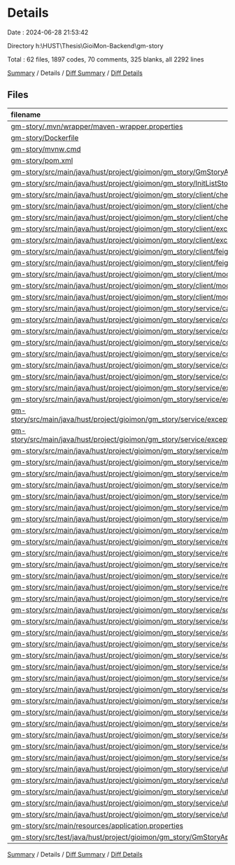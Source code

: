 # Details

Date : 2024-06-28 21:53:42

Directory h:\\HUST\\Thesis\\GioiMon-Backend\\gm-story

Total : 62 files,  1897 codes, 70 comments, 325 blanks, all 2292 lines

[Summary](results.md) / Details / [Diff Summary](diff.md) / [Diff Details](diff-details.md)

## Files
| filename | language | code | comment | blank | total |
| :--- | :--- | ---: | ---: | ---: | ---: |
| [gm-story/.mvn/wrapper/maven-wrapper.properties](/gm-story/.mvn/wrapper/maven-wrapper.properties) | Properties | 2 | 0 | 1 | 3 |
| [gm-story/Dockerfile](/gm-story/Dockerfile) | Docker | 10 | 0 | 1 | 11 |
| [gm-story/mvnw.cmd](/gm-story/mvnw.cmd) | Batch | 118 | 51 | 37 | 206 |
| [gm-story/pom.xml](/gm-story/pom.xml) | XML | 125 | 3 | 6 | 134 |
| [gm-story/src/main/java/hust/project/gioimon/gm_story/GmStoryApplication.java](/gm-story/src/main/java/hust/project/gioimon/gm_story/GmStoryApplication.java) | Java | 30 | 0 | 4 | 34 |
| [gm-story/src/main/java/hust/project/gioimon/gm_story/InitListStory.java](/gm-story/src/main/java/hust/project/gioimon/gm_story/InitListStory.java) | Java | 14 | 0 | 6 | 20 |
| [gm-story/src/main/java/hust/project/gioimon/gm_story/client/check_permission/CheckPermissionAnno.java](/gm-story/src/main/java/hust/project/gioimon/gm_story/client/check_permission/CheckPermissionAnno.java) | Java | 10 | 0 | 3 | 13 |
| [gm-story/src/main/java/hust/project/gioimon/gm_story/client/check_permission/CheckPermissionAspect.java](/gm-story/src/main/java/hust/project/gioimon/gm_story/client/check_permission/CheckPermissionAspect.java) | Java | 50 | 1 | 7 | 58 |
| [gm-story/src/main/java/hust/project/gioimon/gm_story/client/check_permission/CheckPermissionDTO.java](/gm-story/src/main/java/hust/project/gioimon/gm_story/client/check_permission/CheckPermissionDTO.java) | Java | 13 | 0 | 4 | 17 |
| [gm-story/src/main/java/hust/project/gioimon/gm_story/client/exceptions/ErrorsDefinition.java](/gm-story/src/main/java/hust/project/gioimon/gm_story/client/exceptions/ErrorsDefinition.java) | Java | 80 | 0 | 16 | 96 |
| [gm-story/src/main/java/hust/project/gioimon/gm_story/client/exceptions/TypeError.java](/gm-story/src/main/java/hust/project/gioimon/gm_story/client/exceptions/TypeError.java) | Java | 7 | 0 | 5 | 12 |
| [gm-story/src/main/java/hust/project/gioimon/gm_story/client/feign_client/PostClient.java](/gm-story/src/main/java/hust/project/gioimon/gm_story/client/feign_client/PostClient.java) | Java | 17 | 0 | 4 | 21 |
| [gm-story/src/main/java/hust/project/gioimon/gm_story/client/feign_client/UserClient.java](/gm-story/src/main/java/hust/project/gioimon/gm_story/client/feign_client/UserClient.java) | Java | 15 | 0 | 3 | 18 |
| [gm-story/src/main/java/hust/project/gioimon/gm_story/client/model/GetPostStoryRequest.java](/gm-story/src/main/java/hust/project/gioimon/gm_story/client/model/GetPostStoryRequest.java) | Java | 8 | 0 | 3 | 11 |
| [gm-story/src/main/java/hust/project/gioimon/gm_story/client/model/ResponseData.java](/gm-story/src/main/java/hust/project/gioimon/gm_story/client/model/ResponseData.java) | Java | 32 | 0 | 10 | 42 |
| [gm-story/src/main/java/hust/project/gioimon/gm_story/client/model/TopPostStoryResponse.java](/gm-story/src/main/java/hust/project/gioimon/gm_story/client/model/TopPostStoryResponse.java) | Java | 9 | 0 | 3 | 12 |
| [gm-story/src/main/java/hust/project/gioimon/gm_story/service/cache/ListStoryCache.java](/gm-story/src/main/java/hust/project/gioimon/gm_story/service/cache/ListStoryCache.java) | Java | 67 | 0 | 6 | 73 |
| [gm-story/src/main/java/hust/project/gioimon/gm_story/service/constant/Common.java](/gm-story/src/main/java/hust/project/gioimon/gm_story/service/constant/Common.java) | Java | 10 | 0 | 2 | 12 |
| [gm-story/src/main/java/hust/project/gioimon/gm_story/service/constant/FilterConstants.java](/gm-story/src/main/java/hust/project/gioimon/gm_story/service/constant/FilterConstants.java) | Java | 11 | 0 | 3 | 14 |
| [gm-story/src/main/java/hust/project/gioimon/gm_story/service/controllers/CategoryController.java](/gm-story/src/main/java/hust/project/gioimon/gm_story/service/controllers/CategoryController.java) | Java | 24 | 0 | 5 | 29 |
| [gm-story/src/main/java/hust/project/gioimon/gm_story/service/controllers/ChapterController.java](/gm-story/src/main/java/hust/project/gioimon/gm_story/service/controllers/ChapterController.java) | Java | 14 | 0 | 4 | 18 |
| [gm-story/src/main/java/hust/project/gioimon/gm_story/service/controllers/ListStoryController.java](/gm-story/src/main/java/hust/project/gioimon/gm_story/service/controllers/ListStoryController.java) | Java | 75 | 0 | 6 | 81 |
| [gm-story/src/main/java/hust/project/gioimon/gm_story/service/controllers/StoryController.java](/gm-story/src/main/java/hust/project/gioimon/gm_story/service/controllers/StoryController.java) | Java | 31 | 0 | 3 | 34 |
| [gm-story/src/main/java/hust/project/gioimon/gm_story/service/exceptions/GlobalExceptionHandler.java](/gm-story/src/main/java/hust/project/gioimon/gm_story/service/exceptions/GlobalExceptionHandler.java) | Java | 27 | 1 | 3 | 31 |
| [gm-story/src/main/java/hust/project/gioimon/gm_story/service/exceptions/custom/ApplicationException.java](/gm-story/src/main/java/hust/project/gioimon/gm_story/service/exceptions/custom/ApplicationException.java) | Java | 6 | 0 | 2 | 8 |
| [gm-story/src/main/java/hust/project/gioimon/gm_story/service/exceptions/custom/UserDoesNotExistException.java](/gm-story/src/main/java/hust/project/gioimon/gm_story/service/exceptions/custom/UserDoesNotExistException.java) | Java | 6 | 0 | 2 | 8 |
| [gm-story/src/main/java/hust/project/gioimon/gm_story/service/exceptions/custom/UsernameExistedException.java](/gm-story/src/main/java/hust/project/gioimon/gm_story/service/exceptions/custom/UsernameExistedException.java) | Java | 6 | 0 | 3 | 9 |
| [gm-story/src/main/java/hust/project/gioimon/gm_story/service/model/AuthorDTO.java](/gm-story/src/main/java/hust/project/gioimon/gm_story/service/model/AuthorDTO.java) | Java | 13 | 0 | 3 | 16 |
| [gm-story/src/main/java/hust/project/gioimon/gm_story/service/model/CategoryDTO.java](/gm-story/src/main/java/hust/project/gioimon/gm_story/service/model/CategoryDTO.java) | Java | 14 | 0 | 3 | 17 |
| [gm-story/src/main/java/hust/project/gioimon/gm_story/service/model/ChapterDTO.java](/gm-story/src/main/java/hust/project/gioimon/gm_story/service/model/ChapterDTO.java) | Java | 18 | 0 | 4 | 22 |
| [gm-story/src/main/java/hust/project/gioimon/gm_story/service/model/ContentDTO.java](/gm-story/src/main/java/hust/project/gioimon/gm_story/service/model/ContentDTO.java) | Java | 17 | 0 | 4 | 21 |
| [gm-story/src/main/java/hust/project/gioimon/gm_story/service/model/DetailStoryDTO.java](/gm-story/src/main/java/hust/project/gioimon/gm_story/service/model/DetailStoryDTO.java) | Java | 19 | 0 | 4 | 23 |
| [gm-story/src/main/java/hust/project/gioimon/gm_story/service/model/HistoryDTO.java](/gm-story/src/main/java/hust/project/gioimon/gm_story/service/model/HistoryDTO.java) | Java | 13 | 0 | 3 | 16 |
| [gm-story/src/main/java/hust/project/gioimon/gm_story/service/model/HistoryStory.java](/gm-story/src/main/java/hust/project/gioimon/gm_story/service/model/HistoryStory.java) | Java | 15 | 0 | 3 | 18 |
| [gm-story/src/main/java/hust/project/gioimon/gm_story/service/model/SampleStoryDTO.java](/gm-story/src/main/java/hust/project/gioimon/gm_story/service/model/SampleStoryDTO.java) | Java | 22 | 0 | 4 | 26 |
| [gm-story/src/main/java/hust/project/gioimon/gm_story/service/repository/AuthorRepository.java](/gm-story/src/main/java/hust/project/gioimon/gm_story/service/repository/AuthorRepository.java) | Java | 15 | 0 | 3 | 18 |
| [gm-story/src/main/java/hust/project/gioimon/gm_story/service/repository/BaseRepository.java](/gm-story/src/main/java/hust/project/gioimon/gm_story/service/repository/BaseRepository.java) | Java | 99 | 9 | 4 | 112 |
| [gm-story/src/main/java/hust/project/gioimon/gm_story/service/repository/CategoryRepository.java](/gm-story/src/main/java/hust/project/gioimon/gm_story/service/repository/CategoryRepository.java) | Java | 23 | 0 | 4 | 27 |
| [gm-story/src/main/java/hust/project/gioimon/gm_story/service/repository/ChaptersRepository.java](/gm-story/src/main/java/hust/project/gioimon/gm_story/service/repository/ChaptersRepository.java) | Java | 70 | 0 | 4 | 74 |
| [gm-story/src/main/java/hust/project/gioimon/gm_story/service/repository/ListStoriesRepository.java](/gm-story/src/main/java/hust/project/gioimon/gm_story/service/repository/ListStoriesRepository.java) | Java | 114 | 1 | 6 | 121 |
| [gm-story/src/main/java/hust/project/gioimon/gm_story/service/repository/StoryRepository.java](/gm-story/src/main/java/hust/project/gioimon/gm_story/service/repository/StoryRepository.java) | Java | 50 | 0 | 6 | 56 |
| [gm-story/src/main/java/hust/project/gioimon/gm_story/service/scheduling/ScheduleProcessor.java](/gm-story/src/main/java/hust/project/gioimon/gm_story/service/scheduling/ScheduleProcessor.java) | Java | 4 | 0 | 2 | 6 |
| [gm-story/src/main/java/hust/project/gioimon/gm_story/service/scheduling/ScheduleUpdateStory.java](/gm-story/src/main/java/hust/project/gioimon/gm_story/service/scheduling/ScheduleUpdateStory.java) | Java | 11 | 0 | 2 | 13 |
| [gm-story/src/main/java/hust/project/gioimon/gm_story/service/scheduling/Scheduler.java](/gm-story/src/main/java/hust/project/gioimon/gm_story/service/scheduling/Scheduler.java) | Java | 15 | 0 | 4 | 19 |
| [gm-story/src/main/java/hust/project/gioimon/gm_story/service/scheduling/UpdateChapterProcessor.java](/gm-story/src/main/java/hust/project/gioimon/gm_story/service/scheduling/UpdateChapterProcessor.java) | Java | 34 | 0 | 6 | 40 |
| [gm-story/src/main/java/hust/project/gioimon/gm_story/service/scheduling/UpdateViewsProcessor.java](/gm-story/src/main/java/hust/project/gioimon/gm_story/service/scheduling/UpdateViewsProcessor.java) | Java | 33 | 0 | 6 | 39 |
| [gm-story/src/main/java/hust/project/gioimon/gm_story/service/service/CategoryService.java](/gm-story/src/main/java/hust/project/gioimon/gm_story/service/service/CategoryService.java) | Java | 9 | 0 | 4 | 13 |
| [gm-story/src/main/java/hust/project/gioimon/gm_story/service/service/ChapterService.java](/gm-story/src/main/java/hust/project/gioimon/gm_story/service/service/ChapterService.java) | Java | 11 | 0 | 5 | 16 |
| [gm-story/src/main/java/hust/project/gioimon/gm_story/service/service/FilteredListStoriesService.java](/gm-story/src/main/java/hust/project/gioimon/gm_story/service/service/FilteredListStoriesService.java) | Java | 13 | 0 | 7 | 20 |
| [gm-story/src/main/java/hust/project/gioimon/gm_story/service/service/StoryService.java](/gm-story/src/main/java/hust/project/gioimon/gm_story/service/service/StoryService.java) | Java | 10 | 0 | 4 | 14 |
| [gm-story/src/main/java/hust/project/gioimon/gm_story/service/service/impl/AuthorService.java](/gm-story/src/main/java/hust/project/gioimon/gm_story/service/service/impl/AuthorService.java) | Java | 14 | 0 | 4 | 18 |
| [gm-story/src/main/java/hust/project/gioimon/gm_story/service/service/impl/CategoryServiceImpl.java](/gm-story/src/main/java/hust/project/gioimon/gm_story/service/service/impl/CategoryServiceImpl.java) | Java | 20 | 0 | 4 | 24 |
| [gm-story/src/main/java/hust/project/gioimon/gm_story/service/service/impl/ChapterServiceImpl.java](/gm-story/src/main/java/hust/project/gioimon/gm_story/service/service/impl/ChapterServiceImpl.java) | Java | 29 | 0 | 6 | 35 |
| [gm-story/src/main/java/hust/project/gioimon/gm_story/service/service/impl/FilteredListStoriesServiceImpl.java](/gm-story/src/main/java/hust/project/gioimon/gm_story/service/service/impl/FilteredListStoriesServiceImpl.java) | Java | 198 | 0 | 25 | 223 |
| [gm-story/src/main/java/hust/project/gioimon/gm_story/service/service/impl/StoryServiceImpl.java](/gm-story/src/main/java/hust/project/gioimon/gm_story/service/service/impl/StoryServiceImpl.java) | Java | 50 | 0 | 5 | 55 |
| [gm-story/src/main/java/hust/project/gioimon/gm_story/service/utils/BaseResponse.java](/gm-story/src/main/java/hust/project/gioimon/gm_story/service/utils/BaseResponse.java) | Java | 18 | 0 | 2 | 20 |
| [gm-story/src/main/java/hust/project/gioimon/gm_story/service/utils/Validator.java](/gm-story/src/main/java/hust/project/gioimon/gm_story/service/utils/Validator.java) | Java | 4 | 0 | 3 | 7 |
| [gm-story/src/main/java/hust/project/gioimon/gm_story/service/utils/token/JWTCreator.java](/gm-story/src/main/java/hust/project/gioimon/gm_story/service/utils/token/JWTCreator.java) | Java | 40 | 0 | 9 | 49 |
| [gm-story/src/main/java/hust/project/gioimon/gm_story/service/utils/token/TokenElements.java](/gm-story/src/main/java/hust/project/gioimon/gm_story/service/utils/token/TokenElements.java) | Java | 31 | 0 | 7 | 38 |
| [gm-story/src/main/java/hust/project/gioimon/gm_story/service/utils/token/TokenUtil.java](/gm-story/src/main/java/hust/project/gioimon/gm_story/service/utils/token/TokenUtil.java) | Java | 15 | 0 | 5 | 20 |
| [gm-story/src/main/resources/application.properties](/gm-story/src/main/resources/application.properties) | Properties | 10 | 4 | 3 | 17 |
| [gm-story/src/test/java/hust/project/gioimon/gm_story/GmStoryApplicationTests.java](/gm-story/src/test/java/hust/project/gioimon/gm_story/GmStoryApplicationTests.java) | Java | 9 | 0 | 5 | 14 |

[Summary](results.md) / Details / [Diff Summary](diff.md) / [Diff Details](diff-details.md)